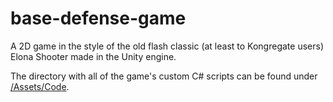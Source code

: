 # base-defense-game

A 2D game in the style of the old flash classic (at least to Kongregate users) Elona Shooter made in the Unity engine.

The directory with all of the game's custom C# scripts can be found under [/Assets/Code](https://github.com/CDMcGwire/base-defense-game/tree/master/Assets/code).
